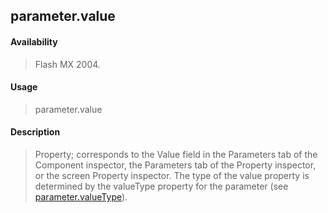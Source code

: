 ## parameter.value

#### Availability

> Flash MX 2004.

#### Usage

> parameter.value

#### Description

> Property; corresponds to the Value field in the Parameters tab of the Component inspector, the Parameters tab of the Property inspector, or the screen Property inspector. The type of the value property is determined by the valueType property for the parameter (see [parameter.valueType](#parameter.valueType)).

<span id="parameter.valueType" class="anchor"></span>

